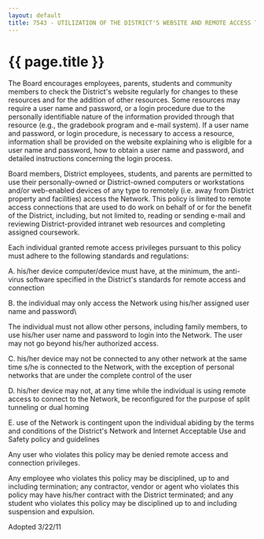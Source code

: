 ```yaml
---
layout: default
title: 7543 - UTILIZATION OF THE DISTRICT'S WEBSITE AND REMOTE ACCESS TO THE DISTRICT'S NETWORK
---
```


{{ page.title }}
================

The Board encourages employees, parents, students and community members
to check the District's website regularly for changes to these resources
and for the addition of other resources. Some resources may require a
user name and password, or a login procedure due to the personally
identifiable nature of the information provided through that resource
(e.g., the gradebook program and e-mail system). If a user name and
password, or login procedure, is necessary to access a resource,
information shall be provided on the website explaining who is eligible
for a user name and password, how to obtain a user name and password,
and detailed instructions concerning the login process.

Board members, District employees, students, and parents are permitted
to use their personally-owned or District-owned computers or
workstations and/or web-enabled devices of any type to remotely (i.e.
away from District property and facilities) access the Network. This
policy is limited to remote access connections that are used to do work
on behalf of or for the benefit of the District, including, but not
limited to, reading or sending e-mail and reviewing District-provided
intranet web resources and completing assigned coursework.

Each individual granted remote access privileges pursuant to this policy
must adhere to the following standards and regulations:

A. his/her device computer/device must have, at the minimum, the
anti-virus software specified in the District's standards for remote
access and connection

B. the individual may only access the Network using his/her assigned
user name and password\

The individual must not allow other persons, including family members,
to use his/her user name and password to login into the Network. The
user may not go beyond his/her authorized access.

C. his/her device may not be connected to any other network at the same
time s/he is connected to the Network, with the exception of personal
networks that are under the complete control of the user

D. his/her device may not, at any time while the individual is using
remote access to connect to the Network, be reconfigured for the purpose
of split tunneling or dual homing

E. use of the Network is contingent upon the individual abiding by the
terms and conditions of the District's Network and Internet Acceptable
Use and Safety policy and guidelines

Any user who violates this policy may be denied remote access and
connection privileges.

Any employee who violates this policy may be disciplined, up to and
including termination; any contractor, vendor or agent who violates this
policy may have his/her contract with the District terminated; and any
student who violates this policy may be disciplined up to and including
suspension and expulsion.

Adopted 3/22/11
